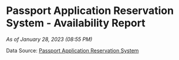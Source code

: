 # Passport Application Reservation System - Availability Report

*As of January 28, 2023 (08:55 PM)*

Data Source: [Passport Application Reservation System](https://eservices.immigration.gov.lk:8443/appointment/pages/reservationApplication.xhtml)